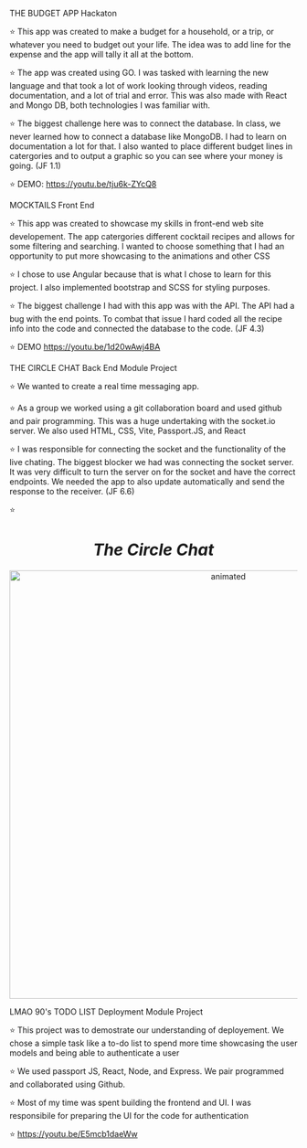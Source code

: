 THE BUDGET APP
Hackaton

⭐ This app was created to make a budget for a household, or a trip, or whatever you need to budget out your life. The idea was to add line for the expense and the app will tally it all at the bottom. 

⭐ The app was created using GO. I was tasked with learning the new language and that took a lot of work looking through videos, reading documentation, and a lot of trial and error. This was also made with React and Mongo DB, both technologies I was familiar with. 

⭐ The biggest challenge here was to connect the database. In class, we never learned how to connect a database like MongoDB. I had to learn on documentation a lot for that. I also wanted to place different budget lines in catergories and to output a graphic so you can see where your money is going. (JF 1.1)

⭐ DEMO: https://youtu.be/tju6k-ZYcQ8


MOCKTAILS
Front End

⭐ This app was created to showcase my skills in front-end web site developement. The app catergories different cocktail recipes and allows for some filtering and searching. I wanted to choose something that I had an opportunity to put more showcasing to the animations and other CSS

⭐ I chose to use Angular because that is what I chose to learn for this project. I also implemented bootstrap and SCSS for styling purposes. 

⭐ The biggest challenge I had with this app was with the API. The API had a bug with the end points. To combat that issue I hard coded all the recipe info into the code and connected the database to the code. (JF 4.3)

⭐ DEMO https://youtu.be/1d20wAwj4BA

THE CIRCLE CHAT
Back End Module Project

⭐ We wanted to create a real time messaging app. 

⭐ As a group we worked using a git collaboration board and used github and pair programming. This was a huge undertaking with the socket.io server. We also used HTML, CSS, Vite, Passport.JS,  and React

⭐ I was responsible for connecting the socket and the functionality of the live chating. The biggest blocker we had was connecting the socket server. It was very difficult to turn the server on for the socket and have the correct endpoints. We needed the app to also update automatically and send the response to the receiver. (JF 6.6)

⭐ <h1 align="center"><i>The Circle Chat </i></h1>
<p align="center">
<img  width=750 src="https://github.com/thecirclechat/circle-chat-backend/raw/main/circle_chat.gif" alt="animated"/>
</p>

LMAO 90's TODO LIST
Deployment Module Project

⭐ This project was to demostrate our understanding of deployement. We chose a simple task like a to-do list to spend more time showcasing the user models and being able to authenticate a user

⭐ We used passport JS, React, Node, and Express. We pair programmed and collaborated using Github.

⭐ Most of my time was spent building the frontend and UI. I was responsibile for preparing the UI for the code for authentication

⭐ https://youtu.be/E5mcb1daeWw
